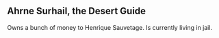 ## Ahrne Surhail, the Desert Guide

Owns a bunch of money to Henrique Sauvetage. Is currently living in jail.

